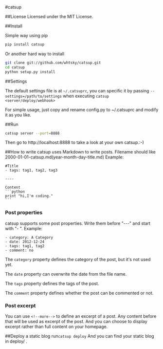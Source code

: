 #catsup

##License
Licensed under the MIT License.

##Install

Simple way using pip

```bash
pip install catsup
```

Or another hard way to install

```bash
git clone git://github.com/whtsky/catsup.git
cd catsup
python setup.py install
```

##Settings

The default settings file is at `~/.catsuprc`, you can specific it by passing `--settings=/path/to/settings` when executing `catsup <server/deploy/webhook>`

For simple usage, just copy and rename config.py to ~/.catsuprc and modify it as you like.

##Run
```bash
catsup server --port=8888
```

Then go to http://localhost:8888 to take a look at your own catsup.:-)

##How to write
catsup uses Markdown to write posts.
Filename should like 2000-01-01-catsup.md(year-month-day-title.md)
Example:

	#Title
	- tags: tag1, tag2, tag3
	
	----
	
	Content
	```python
	print "hi,I'm coding."
	```

### Post properties
catsup supports some post properties. Write them before "---" and start with "- ".
Example:

    - category: A Category
    - date: 2012-12-24
    - tags: tag1, tag2
    - comment: no

The `category` property defines the category of the post, but it's not used yet.

The `date` property can overwrite the date from the file name.

The `tags` property defines the tags of the post.

The `comment` property defines whether the post can be commented or not.

### Post excerpt
You can use `<!--more-->` to define an excerpt of a post. Any content before that will be used as excerpt of the post. And you can choose to display excerpt rather than full content on your homepage.

##Deploy a static blog
run`catsup deploy`
And you can find your static blog in deploy/ .